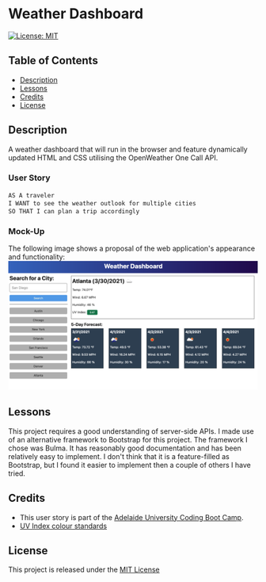 # Weather Dashboard

[![License: MIT](https://img.shields.io/badge/License-MIT-yellow.svg)](https://opensource.org/licenses/MIT)

## Table of Contents
- [Description](#description)
- [Lessons](#lessons)
- [Credits](#credits)
- [License](#license)

## Description
A weather dashboard that will run in the browser and feature dynamically updated HTML and CSS utilising the OpenWeather One Call API.

### User Story
```
AS A traveler
I WANT to see the weather outlook for multiple cities
SO THAT I can plan a trip accordingly
```
### Mock-Up
The following image shows a proposal of the web application's appearance and functionality:
![The weather app includes a search option, a list of cities, and a five-day forecast and current weather conditions for Atlanta.](assets/img/06-server-side-apis-homework-demo.png)

## Lessons
This project requires a good understanding of server-side APIs. 
I made use of an alternative framework to Bootstrap for this project. The framework I chose was Bulma. It has reasonably good documentation and has been relatively easy to implement. I don't think that it is a feature-filled as Bootstrap, but I found it easier to implement then a couple of others I have tried.

## Credits
- This user story is part of the [Adelaide University Coding Boot Camp](https://bootcamps.adelaide.edu.au).
- [UV Index colour standards](https://www.who.int/uv/publications/en/UVIclip.pdf)

## License
This project is released under the [MIT License](LICENSE)